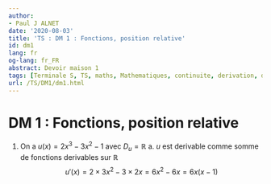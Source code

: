```yaml
---
author:
- Paul J ALNET
date: '2020-08-03'
title: 'TS : DM 1 : Fonctions, position relative'
id: dm1
lang: fr
og-lang: fr_FR
abstract: Devoir maison 1
tags: [Terminale S, TS, maths, Mathematiques, continuite, derivation, dm]
url: /TS/DM1/dm1.html
---
```

# DM 1 : Fonctions, position relative

1. On a $u(x) = 2x^3 -3x^2 -1$ avec $D_u = \mathbb{R}$
  a. $u$ est derivable comme somme de fonctions derivables sur $\mathbb{R}$
     $$u'(x) = 2 \times 3x^2 - 3 \times 2x = 6x^2 -6x = 6x(x-1)$$
